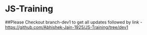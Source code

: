 # JS-Training

##Please Checkout branch-dev1 to get all updates followed by link - https://github.com/Abhishek-Jain-1925/JS-Training/tree/dev1
